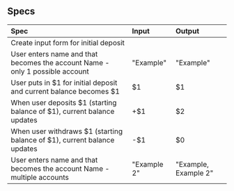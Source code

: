 ## Specs

| Spec | Input | Output |
| :-------------     | :------------- | :------------- |
| Create input form for initial deposit
| User enters name and that becomes the account Name - only 1 possible account | "Example" | "Example" |
| User puts in $1 for initial deposit and current balance becomes $1 | $1 | $1 |
| When user deposits $1 (starting balance of $1), current balance updates | +$1 | $2 |
| When user withdraws $1 (starting balance of $1), current balance updates | -$1 | $0 |
| User enters name and that becomes the account Name - multiple accounts | "Example 2" | "Example, Example 2" |